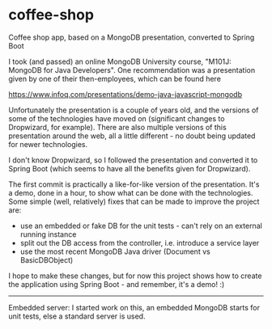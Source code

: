 # coffee-shop
Coffee shop app, based on a MongoDB presentation, converted to Spring Boot

I took (and passed) an online MongoDB University course, "M101J: MongoDB for Java Developers". One recommendation was a presentation given by one of their then-employees, which can be found here

https://www.infoq.com/presentations/demo-java-javascript-mongodb

Unfortunately the presentation is a couple of years old, and the versions of some of the technologies have moved on (significant changes to Dropwizard, for example). There are also multiple versions of this presentation around the web, all a little different - no doubt being updated for newer technologies.

I don't know Dropwizard, so I followed the presentation and converted it to Spring Boot (which seems to have all the benefits given for Dropwizard). 

The first commit is practically a like-for-like version of the presentation. It's a demo, done in a hour, to show what can be done with the technologies. Some simple (well, relatively) fixes that can be made to improve the project are:

- use an embedded or fake DB for the unit tests - can't rely on an external running instance
- split out the DB access from the controller, i.e. introduce a service layer
- use the most recent MongoDB Java driver (Document vs BasicDBObject)

I hope to make these changes, but for now this project shows how to create the application using Spring Boot - and remember, it's a demo! :)

----
Embedded server: I started work on this, an embedded MongoDB starts for unit tests, else a standard server is used.
